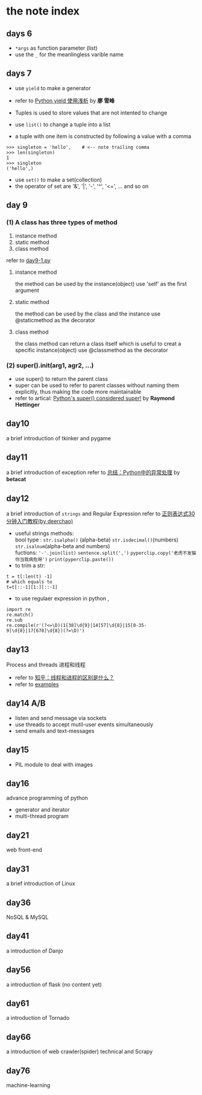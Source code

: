 # the note index

## days 6 

- `*args` as function parameter (list)
- use the `_` for the meanlingless varible name 

## days 7

- use `yield` to make a generator
- refer to [Python yield 使用浅析](https://www.ibm.com/developerworks/cn/opensource/os-cn-python-yield/)  by __廖 雪峰__ 

- Tuples is used to store values that are not intented to change
- use `list()` to change a tuple into a list
- a tuple with one item is constructed by following a value with a comma 

```
>>> singleton = 'hello',    # <-- note trailing comma
>>> len(singleton)
1
>>> singleton
('hello',)
```

- use `set()` to make a set(collection)
- the operator of set are '&', '|', '-', '^', '<=', ... and so on


## day 9

### (1) A class has three types of method

1. instance method
2. static method
3. class method

refer to [day9-1.py](./day9/day9-1.py)

1. instance method

	the method can be used by the instance(object)
	use 'self' as the first argument 

2. static method

	the method can be used by the class and the instance
	use @staticmethod as the decorator

3. class method

	the class method can return a class itself
	which is useful to creat a specific instance(object)
	use @classmethod as the decorator

### (2) super().__init__(arg1, agr2, ...)

- use super() to return the parent class
- super can be used to refer to parent classes without naming them explicitly, thus making the code more maintainable
- refer to artical: [Python's super() considered super!](https://rhettinger.wordpress.com/2011/05/26/super-considered-super/) by __Raymond Hettinger__


## day10

a brief introduction of tkinker and pygame


## day11

a brief introduction of exception
refer to [总结：Python中的异常处理](./day11/refer/总结：Python中的异常处理.md) by __betacat__

## day12

a brief introduction of `strings` and Regular Expression
refer to [正则表达式30分钟入门教程(by deerchao)](https://deerchao.net/tutorials/regex/regex.htm)

- useful strings methods:<br>
bool type : `str.isalpha()` (alpha-beta)  `str.isdecimal()`(numbers)  `str.isalnum`(alpha-beta and numbers)<br>
fuctions: `'-'.join(list)`  `sentence.split(',')` `pyperclip.copy('老虎不发猫你当我病危呀')`  `print(pyperclip.paste())`
- to trim a str:
```
t = t[:len(t) -1]  
# which equals to
t=t[::-1][1:][::-1]
```

- to use regulaer expression in python , 
```
import re
re.match()
re.sub
re.compile(r'(?<=\D)(1[38]\d{9}|14[57]\d{8}|15[0-35-9]\d{8}|17[678]\d{8})(?=\D)')
```

## day13
Process and threads 进程和线程

- refer to [知乎：线程和进程的区别是什么？](https://www.zhihu.com/question/25532384)
- refer to [examples](https://github.com/crixthegreat/Python-100-Days/tree/master/Day01-15/Day13/code)

## day14 A/B

- listen and send message via sockets
- use threads to accept mutil-user events simultaneously
- send emails and text-messages

## day15
- PIL module to deal with images

## day16
advance programming of python

- generator and iterator
- multi-thread program

## day21
web front-end

## day31
a brief introduction of Linux

## day36
NoSQL & MySQL

## day41
a introduction of Danjo 

## day56
a introduction of flask (no content yet)

## day61
a introduction of Tornado

## day66
a introduction of web crawler(spider) technical and Scrapy

## day76
machine-learning

